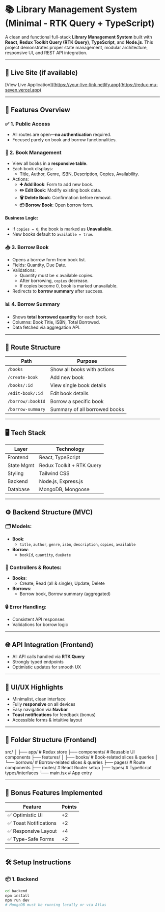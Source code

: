 # 📚 Library Management System (Minimal - RTK Query + TypeScript)

A clean and functional full-stack **Library Management System** built with **React**, **Redux Toolkit Query (RTK Query)**, **TypeScript**, and **Node.js**. This project demonstrates proper state management, modular architecture, responsive UI, and REST API integration.

---

## 🔗 Live Site (if available)

[View Live Application]([https://your-live-link.netlify.app](https://redux-mu-seven.vercel.app)

---

## 🧠 Features Overview

### ✅ 1. Public Access
- All routes are open—**no authentication** required.
- Focused purely on book and borrow functionalities.

### 📘 2. Book Management
- View all books in a **responsive table**.
- Each book displays:
  - Title, Author, Genre, ISBN, Description, Copies, Availability.
- Actions:
  - **➕ Add Book**: Form to add new book.
  - **✏️ Edit Book**: Modify existing book data.
  - **🗑️ Delete Book**: Confirmation before removal.
  - **📦 Borrow Book**: Open borrow form.

#### Business Logic:
- If `copies = 0`, the book is marked as **Unavailable**.
- New books default to `available = true`.

### 📥 3. Borrow Book
- Opens a borrow form from book list.
- Fields: Quantity, Due Date.
- Validations:
  - Quantity must be ≤ available copies.
  - After borrowing, `copies` decrease.
  - If copies become 0, book is marked unavailable.
- Redirects to **borrow summary** after success.

### 📊 4. Borrow Summary
- Shows **total borrowed quantity** for each book.
- Columns: Book Title, ISBN, Total Borrowed.
- Data fetched via aggregation API.

---

## 🧭 Route Structure

| Path                 | Purpose                             |
|----------------------|--------------------------------------|
| `/books`             | Show all books with actions          |
| `/create-book`       | Add new book                         |
| `/books/:id`         | View single book details             |
| `/edit-book/:id`     | Edit book details                    |
| `/borrow/:bookId`    | Borrow a specific book               |
| `/borrow-summary`    | Summary of all borrowed books        |

---

## 🖥️ Tech Stack

| Layer         | Technology                     |
|---------------|--------------------------------|
| Frontend      | React, TypeScript              |
| State Mgmt    | Redux Toolkit + RTK Query      |
| Styling       | Tailwind CSS                   |
| Backend       | Node.js, Express.js            |
| Database      | MongoDB, Mongoose              |

---

## ⚙️ Backend Structure (MVC)

### 🗂️ Models:
- **Book**:
  - `title`, `author`, `genre`, `isbn`, `description`, `copies`, `available`
- **Borrow**:
  - `bookId`, `quantity`, `dueDate`

### 🔁 Controllers & Routes:
- **Books**:
  - Create, Read (all & single), Update, Delete
- **Borrows**:
  - Borrow book, Borrow summary (aggregated)

### 🔒 Error Handling:
- Consistent API responses
- Validations for borrow logic

---

## 🌐 API Integration (Frontend)

- All API calls handled via **RTK Query**
- Strongly typed endpoints
- Optimistic updates for smooth UX

---

## 🎨 UI/UX Highlights

- Minimalist, clean interface
- Fully **responsive** on all devices
- Easy navigation via **Navbar**
- **Toast notifications** for feedback (bonus)
- Accessible forms & intuitive layout

---

## 📁 Folder Structure (Frontend)

src/
│
├── app/ # Redux store
├── components/ # Reusable UI components
├── features/
│ ├── books/ # Book-related slices & queries
│ └── borrows/ # Borrow-related slices & queries
├── pages/ # Route components
├── routes/ # React Router setup
├── types/ # TypeScript types/interfaces
└── main.tsx # App entry


---

## 🚀 Bonus Features Implemented

| Feature                | Points |
|------------------------|--------|
| ✅ Optimistic UI       | +2     |
| ✅ Toast Notifications | +2     |
| ✅ Responsive Layout   | +4     |
| ✅ Type-Safe Forms     | +2     |

---

## 🛠️ Setup Instructions

### 📦 1. Backend

```bash
cd backend
npm install
npm run dev
# MongoDB must be running locally or via Atlas
